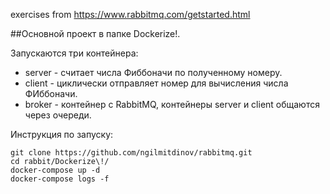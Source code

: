exercises from https://www.rabbitmq.com/getstarted.html



##Основной проект в папке Dockerize!. 

Запускаются три контейнера: 
+ server - считает числа Фиббоначи по полученному номеру.
+ client - циклически отправляет номер для вычисления числа ФИббоначи.
+ broker - контейнер с RabbitMQ, контейнеры server и client общаются через очереди.

Инструкция по запуску:
```
git clone https://github.com/ngilmitdinov/rabbitmq.git
cd rabbit/Dockerize\!/
docker-compose up -d 
docker-compose logs -f
```
 
